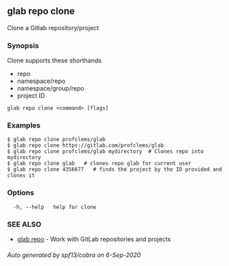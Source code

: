 ## glab repo clone

Clone a Gitlab repository/project

### Synopsis

Clone supports these shorthands
- repo
- namespace/repo
- namespace/group/repo
- project ID


```
glab repo clone <command> [flags]
```

### Examples

```
$ glab repo clone profclems/glab
$ glab repo clone https://gitlab.com/profclems/glab
$ glab repo clone profclems/glab mydirectory  # Clones repo into mydirectory
$ glab repo clone glab   # clones repo glab for current user 
$ glab repo clone 4356677   # finds the project by the ID provided and clones it

```

### Options

```
  -h, --help   help for clone
```

### SEE ALSO

* [glab repo](glab_repo.md)	 - Work with GitLab repositories and projects

###### Auto generated by spf13/cobra on 6-Sep-2020
